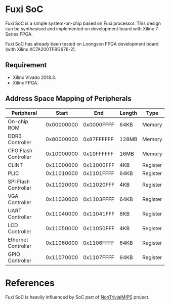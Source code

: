 # Fuxi SoC

Fuxi SoC is a simple system-on-chip based on Fuxi processor. This design can be synthesised and implemented on development board with Xilinx 7 Series FPGA.

Fuxi SoC has already been tested on Loongson FPGA development board (with Xilinx XC7A200TFBG676-2).

## Requirement

* Xilinx Vivado 2018.3.
* Xilinx FPGA.

## Address Space Mapping of Peripherals

| Peripheral            | Start       | End         | Length  | Type      |
| -                     | -           | -           | -       | -         |
| On-chip ROM           | 0x00000000  | 0x0000FFFF  | 64KB    | Memory    |
| DDR3 Controller       | 0x80000000  | 0x87FFFFFF  | 128MB   | Memory    |
| CFG Flash Controller  | 0x10000000  | 0x10FFFFFF  | 16MB    | Memory    |
| CLINT                 | 0x11000000  | 0x11000FFF  | 4KB     | Register  |
| PLIC                  | 0x11010000  | 0x1101FFFF  | 64KB    | Register  |
| SPI Flash Controller  | 0x11020000  | 0x11020FFF  | 4KB     | Register  |
| VGA Controller        | 0x11030000  | 0x1103FFFF  | 64KB    | Register  |
| UART Controller       | 0x11040000  | 0x11041FFF  | 8KB     | Register  |
| LCD Controller        | 0x11050000  | 0x11050FFF  | 4KB     | Register  |
| Ethernet Controller   | 0x11060000  | 0x1106FFFF  | 64KB    | Register  |
| GPIO Controller       | 0x11070000  | 0x1107FFFF  | 64KB    | Register  |

# References

Fuxi SoC is heavily influenced by SoC part of [NonTrivialMIPS](https://github.com/trivialmips/nontrivial-mips) project.
